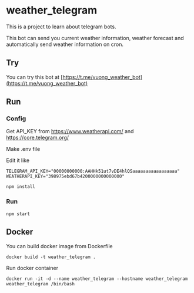 # weather_telegram

This is a project to learn about telegram bots.

This bot can send you current weather information, weather forecast and automatically send weather information on cron.

## Try
You can try this bot at [https://t.me/vuong_weather_bot](https://t.me/vuong_weather_bot)

## Run 

### Config
Get API_KEY from https://www.weatherapi.com/ and https://core.telegram.org/

Make .env file

Edit it like 
```
TELEGRAM_API_KEY="00000000000:AAHHk51ut7vDE4hlQSaaaaaaaaaaaaaaaaa"
WEATHERAPI_KEY="398975ebd67b4200000000000000"
```
```
npm install 
```
### Run
```
npm start
```

## Docker 

You can build docker image from Dockerfile
```
docker build -t weather_telegram .
```

Run docker container
```
docker run -it -d --name weather_telegram --hostname weather_telegram weather_telegram /bin/bash
```

